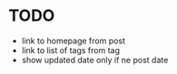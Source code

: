 # TODO

- link to homepage from post
- link to list of tags from tag
- show updated date only if ne post date
